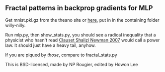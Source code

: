 Fractal patterns in backprop gradients for MLP
---

Get mnist.pkl.gz from the theano site or [here](https://github.com/mnielsen/neural-networks-and-deep-learning/blob/master/data/mnist.pkl.gz), put in in the containing folder willy-nilly.

Run mlp.py, then show_stats.py, you should see a radical inequality that a physicist who hasn't read [Clauset Shalizi Newman 2007](http://arxiv.org/abs/0706.1062) would call a power law. It should just have a heavy tail, anyhow.

If you are piqued by _those_, compare to fractal_stats.py

This is BSD-licensed, made by NP Rougier, edited by Howon Lee
